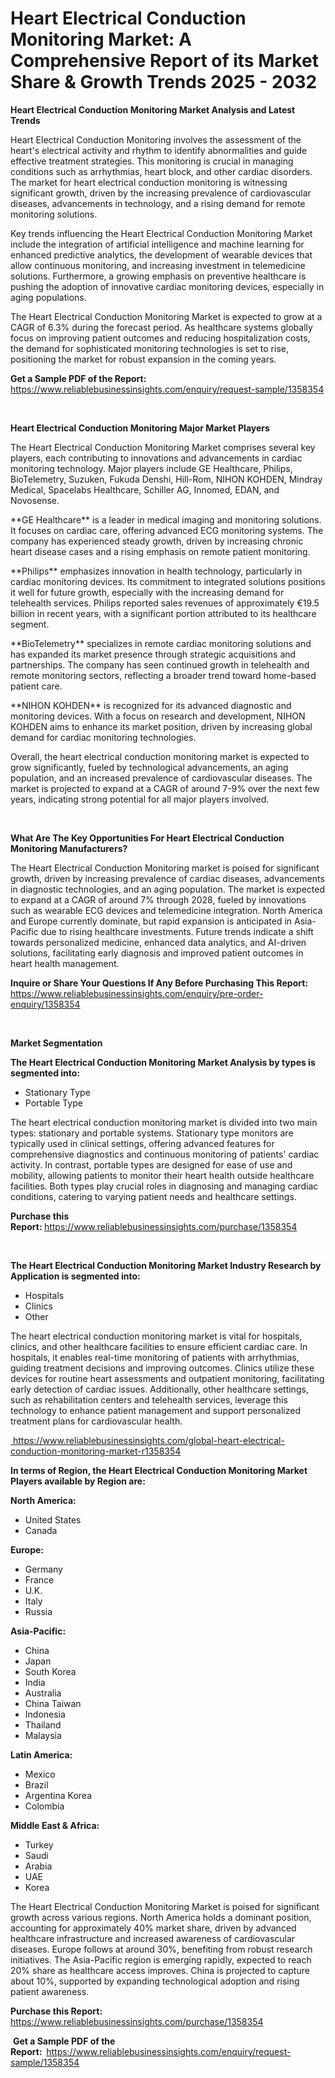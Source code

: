 <p><h1>Heart Electrical Conduction Monitoring Market: A Comprehensive Report of its Market Share & Growth Trends 2025 - 2032</h1></p><p><strong>Heart Electrical Conduction Monitoring Market Analysis and Latest Trends</strong></p>
<p><p>Heart Electrical Conduction Monitoring involves the assessment of the heart's electrical activity and rhythm to identify abnormalities and guide effective treatment strategies. This monitoring is crucial in managing conditions such as arrhythmias, heart block, and other cardiac disorders. The market for heart electrical conduction monitoring is witnessing significant growth, driven by the increasing prevalence of cardiovascular diseases, advancements in technology, and a rising demand for remote monitoring solutions.</p><p>Key trends influencing the Heart Electrical Conduction Monitoring Market include the integration of artificial intelligence and machine learning for enhanced predictive analytics, the development of wearable devices that allow continuous monitoring, and increasing investment in telemedicine solutions. Furthermore, a growing emphasis on preventive healthcare is pushing the adoption of innovative cardiac monitoring devices, especially in aging populations.</p><p>The Heart Electrical Conduction Monitoring Market is expected to grow at a CAGR of 6.3% during the forecast period. As healthcare systems globally focus on improving patient outcomes and reducing hospitalization costs, the demand for sophisticated monitoring technologies is set to rise, positioning the market for robust expansion in the coming years.</p></p>
<p><strong>Get a Sample PDF of the Report:&nbsp;</strong> <a href="https://www.reliablebusinessinsights.com/enquiry/request-sample/1358354?utm_campaign=97&utm_medium=2&utm_source=Github&utm_content=ia&utm_term=14042025&utm_id=heart-electrical-conduction-monitoring">https://www.reliablebusinessinsights.com/enquiry/request-sample/1358354</a></p>
<p>&nbsp;</p>
<p><strong>Heart Electrical Conduction Monitoring Major Market Players</strong></p>
<p><p>The Heart Electrical Conduction Monitoring Market comprises several key players, each contributing to innovations and advancements in cardiac monitoring technology. Major players include GE Healthcare, Philips, BioTelemetry, Suzuken, Fukuda Denshi, Hill-Rom, NIHON KOHDEN, Mindray Medical, Spacelabs Healthcare, Schiller AG, Innomed, EDAN, and Novosense.</p><p>**GE Healthcare** is a leader in medical imaging and monitoring solutions. It focuses on cardiac care, offering advanced ECG monitoring systems. The company has experienced steady growth, driven by increasing chronic heart disease cases and a rising emphasis on remote patient monitoring. </p><p>**Philips** emphasizes innovation in health technology, particularly in cardiac monitoring devices. Its commitment to integrated solutions positions it well for future growth, especially with the increasing demand for telehealth services. Philips reported sales revenues of approximately €19.5 billion in recent years, with a significant portion attributed to its healthcare segment.</p><p>**BioTelemetry** specializes in remote cardiac monitoring solutions and has expanded its market presence through strategic acquisitions and partnerships. The company has seen continued growth in telehealth and remote monitoring sectors, reflecting a broader trend toward home-based patient care. </p><p>**NIHON KOHDEN** is recognized for its advanced diagnostic and monitoring devices. With a focus on research and development, NIHON KOHDEN aims to enhance its market position, driven by increasing global demand for cardiac monitoring technologies.</p><p>Overall, the heart electrical conduction monitoring market is expected to grow significantly, fueled by technological advancements, an aging population, and an increased prevalence of cardiovascular diseases. The market is projected to expand at a CAGR of around 7-9% over the next few years, indicating strong potential for all major players involved.</p></p>
<p>&nbsp;</p>
<p><strong>What Are The Key Opportunities For Heart Electrical Conduction Monitoring Manufacturers?</strong></p>
<p><p>The Heart Electrical Conduction Monitoring market is poised for significant growth, driven by increasing prevalence of cardiac diseases, advancements in diagnostic technologies, and an aging population. The market is expected to expand at a CAGR of around 7% through 2028, fueled by innovations such as wearable ECG devices and telemedicine integration. North America and Europe currently dominate, but rapid expansion is anticipated in Asia-Pacific due to rising healthcare investments. Future trends indicate a shift towards personalized medicine, enhanced data analytics, and AI-driven solutions, facilitating early diagnosis and improved patient outcomes in heart health management.</p></p>
<p><strong>Inquire or Share Your Questions If Any Before Purchasing This Report:</strong> <a href="https://www.reliablebusinessinsights.com/enquiry/pre-order-enquiry/1358354?utm_campaign=97&utm_medium=2&utm_source=Github&utm_content=ia&utm_term=14042025&utm_id=heart-electrical-conduction-monitoring">https://www.reliablebusinessinsights.com/enquiry/pre-order-enquiry/1358354</a></p>
<p>&nbsp;</p>
<p><strong>Market Segmentation</strong></p>
<p><strong>The Heart Electrical Conduction Monitoring Market Analysis by types is segmented into:</strong></p>
<p><ul><li>Stationary Type</li><li>Portable Type</li></ul></p>
<p><p>The heart electrical conduction monitoring market is divided into two main types: stationary and portable systems. Stationary type monitors are typically used in clinical settings, offering advanced features for comprehensive diagnostics and continuous monitoring of patients' cardiac activity. In contrast, portable types are designed for ease of use and mobility, allowing patients to monitor their heart health outside healthcare facilities. Both types play crucial roles in diagnosing and managing cardiac conditions, catering to varying patient needs and healthcare settings.</p></p>
<p><strong>Purchase this Report:&nbsp;</strong><a href="https://www.reliablebusinessinsights.com/purchase/1358354?utm_campaign=97&utm_medium=2&utm_source=Github&utm_content=ia&utm_term=14042025&utm_id=heart-electrical-conduction-monitoring">https://www.reliablebusinessinsights.com/purchase/1358354</a></p>
<p>&nbsp;</p>
<p><strong>The Heart Electrical Conduction Monitoring Market Industry Research by Application is segmented into:</strong></p>
<p><ul><li>Hospitals</li><li>Clinics</li><li>Other</li></ul></p>
<p><p>The heart electrical conduction monitoring market is vital for hospitals, clinics, and other healthcare facilities to ensure efficient cardiac care. In hospitals, it enables real-time monitoring of patients with arrhythmias, guiding treatment decisions and improving outcomes. Clinics utilize these devices for routine heart assessments and outpatient monitoring, facilitating early detection of cardiac issues. Additionally, other healthcare settings, such as rehabilitation centers and telehealth services, leverage this technology to enhance patient management and support personalized treatment plans for cardiovascular health.</p></p>
<p><a href="https://www.reliablebusinessinsights.com/global-heart-electrical-conduction-monitoring-market-r1358354?utm_campaign=97&utm_medium=2&utm_source=Github&utm_content=ia&utm_term=14042025&utm_id=heart-electrical-conduction-monitoring">&nbsp;https://www.reliablebusinessinsights.com/global-heart-electrical-conduction-monitoring-market-r1358354</a></p>
<p><strong>In terms of Region, the Heart Electrical Conduction Monitoring Market Players available by Region are:</strong></p>
<p>
    <p> <strong> North America: </strong>
        <ul>
            <li>United States</li>
            <li>Canada</li>
        </ul>
        </p> 
    <p> <strong> Europe: </strong>
        <ul>
            <li>Germany</li>
            <li>France</li>
            <li>U.K.</li>
            <li>Italy</li>
            <li>Russia</li>
        </ul>
        </p> 
    <p> <strong> Asia-Pacific: </strong>
        <ul>
            <li>China</li>
            <li>Japan</li>
            <li>South Korea</li>
            <li>India</li>
            <li>Australia</li>
            <li>China Taiwan</li>
            <li>Indonesia</li>
            <li>Thailand</li>
            <li>Malaysia</li>
        </ul>
        </p> 
    <p> <strong> Latin America: </strong>
        <ul>
            <li>Mexico</li>
            <li>Brazil</li>
            <li>Argentina Korea</li>
            <li>Colombia</li>
        </ul>
        </p> 
    <p> <strong> Middle East & Africa: </strong>
        <ul>
            <li>Turkey</li>
            <li>Saudi</li>
            <li>Arabia</li>
            <li>UAE</li>
            <li>Korea</li>
        </ul>
    </p>
    </p>
<p><p>The Heart Electrical Conduction Monitoring Market is poised for significant growth across various regions. North America holds a dominant position, accounting for approximately 40% market share, driven by advanced healthcare infrastructure and increased awareness of cardiovascular diseases. Europe follows at around 30%, benefiting from robust research initiatives. The Asia-Pacific region is emerging rapidly, expected to reach 20% share as healthcare access improves. China is projected to capture about 10%, supported by expanding technological adoption and rising patient awareness.</p></p>
<p><strong>Purchase this Report: </strong><a href="https://www.reliablebusinessinsights.com/purchase/1358354?utm_campaign=97&utm_medium=2&utm_source=Github&utm_content=ia&utm_term=14042025&utm_id=heart-electrical-conduction-monitoring">https://www.reliablebusinessinsights.com/purchase/1358354</a></p>
<p>&nbsp;<strong>Get a Sample PDF of the Report:&nbsp;&nbsp;</strong><a href="https://www.reliablebusinessinsights.com/enquiry/request-sample/1358354?utm_campaign=97&utm_medium=2&utm_source=Github&utm_content=ia&utm_term=14042025&utm_id=heart-electrical-conduction-monitoring">https://www.reliablebusinessinsights.com/enquiry/request-sample/1358354</a></p>
<p><strong></strong></p>
<p><p></p><p></p><p></p></p>